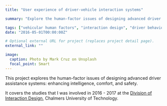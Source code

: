 ```yaml
---
title: "User experience of driver-vehicle interaction systems"

summary: "Explore the human-factor issues of designing advanced driver assistance systems (ADASs) to enhance driving safety, comfort, and intelligence."

tags: ["vehicular human factors", "interaction design", "driver behaviours", "data fusion", "ADASs"]
date: "2016-05-01T00:00:00Z"

# Optional external URL for project (replaces project detail page).
external_link: ""

image:
  caption: Photo by Mark Cruz on Unsplash
  focal_point: Smart
---
```

This project explores the human-factor issues of designing advanced driver assistance systems: enhancing intelligence, comfort, and safety.

It covers the studies that I was involved in 2016 - 2017 at the [Division of Interaction Design](https://www.chalmers.se/en/departments/cse/organisation/id/Pages/default.aspx), Chalmers University of Technology.
